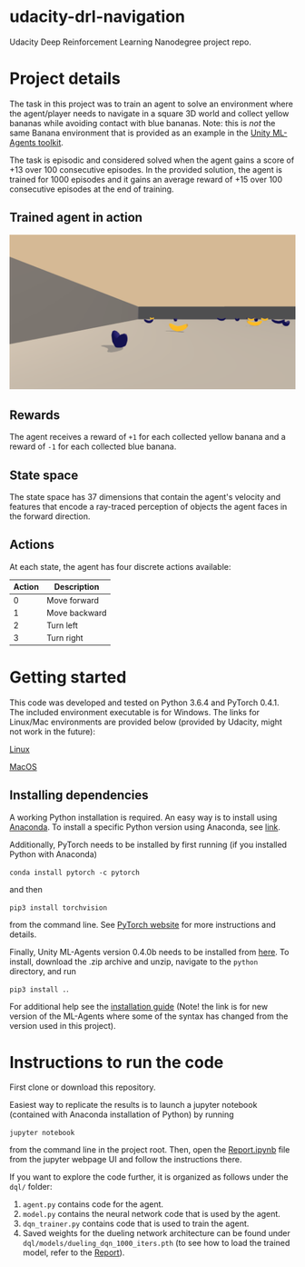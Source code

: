 # udacity-drl-navigation
Udacity Deep Reinforcement Learning Nanodegree project repo.


# Project details
The task in this project was to train an agent to solve an environment where the agent/player needs to navigate in a square 3D world and collect yellow bananas while avoiding contact with blue bananas. Note: this is *not* the same Banana environment that is provided as an example in the [Unity ML-Agents toolkit](https://github.com/Unity-Technologies/ml-agents).

The task is episodic and considered solved when the agent gains a score of +13 over 100 consecutive episodes. In the provided solution, the agent is trained for 1000 episodes and it gains an average reward of +15 over 100 consecutive episodes at the end of training.

## Trained agent in action
![Trained agent](www/trained_dueling_dqn.gif)

## Rewards
The agent receives a reward of `+1` for each collected yellow banana and a reward of `-1` for each collected blue banana.

## State space
The state space has 37 dimensions that contain the agent's velocity and features that encode a ray-traced perception of objects the agent faces in the forward direction.

## Actions
At each state, the agent has four discrete actions available:

| Action | Description   |
|--------|---------------|
| 0      | Move forward  |
| 1      | Move backward |
| 2      | Turn left     |
| 3      | Turn right    |


# Getting started
This code was developed and tested on Python 3.6.4 and PyTorch 0.4.1. The included environment executable is for Windows. The links for Linux/Mac environments are provided below (provided by Udacity, might not work in the future):

[Linux](https://s3-us-west-1.amazonaws.com/udacity-drlnd/P1/Banana/Banana_Linux.zip)

[MacOS](https://s3-us-west-1.amazonaws.com/udacity-drlnd/P1/Banana/Banana.app.zip)

## Installing dependencies
A working Python installation is required. An easy way is to install using [Anaconda](https://www.anaconda.com/download/). To install a specific Python version using Anaconda, see [link](http://docs.anaconda.com/anaconda/faq/#how-do-i-get-the-latest-anaconda-with-python-3-5).

Additionally, PyTorch needs to be installed by first running (if you installed Python with Anaconda) 

`conda install pytorch -c pytorch` 

and then

`pip3 install torchvision` 

from the command line. See [PyTorch website](https://pytorch.org/) for more instructions and details.

Finally, Unity ML-Agents version 0.4.0b needs to be installed from [here](https://github.com/Unity-Technologies/ml-agents/releases/tag/0.4.0b). To install, download the .zip archive and unzip, navigate to the `python` directory, and run 

`pip3 install .`. 

For additional help see the [installation guide](https://github.com/Unity-Technologies/ml-agents/blob/master/docs/Installation.md) (Note! the link is for new version of the ML-Agents where some of the syntax has changed from the version used in this project).

# Instructions to run the code
First clone or download this repository. 

Easiest way to replicate the results is to launch a jupyter notebook (contained with Anaconda installation of Python) by running 

`jupyter notebook` 

from the command line in the project root. Then, open the [Report.ipynb](Report.ipynb) file from the jupyter webpage UI and follow the instructions there.

If you want to explore the code further, it is organized as follows under the `dql/` folder:

1. `agent.py` contains code for the agent.
2. `model.py` contains the neural network code that is used by the agent.
3. `dqn_trainer.py` contains code that is used to train the agent.
4. Saved weights for the dueling network architecture can be found under `dql/models/dueling_dqn_1000_iters.pth` (to see how to load the trained model, refer to the [Report](Report.ipynb)).
